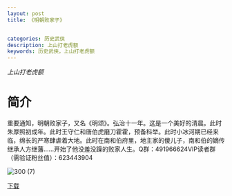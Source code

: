 ```yaml
---
layout: post
title: 《明朝败家子》


categories: 历史武侠
description: 上山打老虎额
keywords: 历史武侠，上山打老虎额
---
```


*上山打老虎额*

# 简介

重要通知，明朝败家子，又名《明颂》。弘治十一年。这是一个美好的清晨。此时朱厚照初成年。此时王守仁和唐伯虎磨刀霍霍，预备科举。此时小冰河期已经来临，绵长的严寒肆虐着大地。此时在南和伯府里，地主家的傻儿子，南和伯的嫡传继承人方继藩……开始了他没羞没躁的败家人生。Q群：491966624VIP读者群（需验证粉丝值）：623443904

![300 (7)](http://tva1.sinaimg.cn/large/008dGP0Fgy1gu0gu0b6p7j308c0b4dh1.jpg)

[下载](https://link.jscdn.cn/1drv/aHR0cHM6Ly8xZHJ2Lm1zL3QvcyFBaGU2R2dNWmVFb2poUlhYQjBnSUZwenNtX3BfP2U9djhTdVc2.txt)

